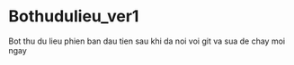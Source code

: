 # Bothudulieu_ver1
Bot thu du lieu phien ban dau tien sau khi da noi voi git va sua de chay moi ngay
